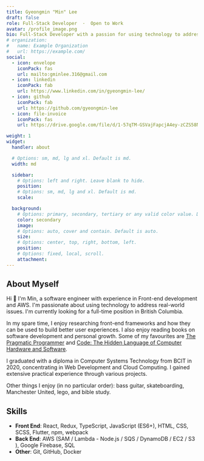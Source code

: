```yaml
---
title: Gyeongmin "Min" Lee
draft: false
role: Full-Stack Developer  ·  Open to Work
avatar: /profile_image.png
bio: Full-Stack Developer with a passion for using technology to address real-world issues.
# organization:
#   name: Example Organization
#   url: https://example.com/
social:
  - icon: envelope
    iconPack: fas
    url: mailto:gminlee.316@gmail.com
  - icon: linkedin
    iconPack: fab
    url: https://www.linkedin.com/in/gyeongmin-lee/
  - icon: github
    iconPack: fab
    url: https://github.com/gyeongmin-lee
  - icon: file-invoice
    iconPack: fas
    url: https://drive.google.com/file/d/1-57qTM-GSVajFapcjA4ey-zCZS58NAC8/view?usp=sharing

weight: 1
widget:
  handler: about

  # Options: sm, md, lg and xl. Default is md.
  width: md

  sidebar:
    # Options: left and right. Leave blank to hide.
    position:
    # Options: sm, md, lg and xl. Default is md.
    scale:

  background:
    # Options: primary, secondary, tertiary or any valid color value. Default is primary.
    color: secondary
    image:
    # Options: auto, cover and contain. Default is auto.
    size:
    # Options: center, top, right, bottom, left.
    position:
    # Options: fixed, local, scroll.
    attachment:
---
```


## About Myself

Hi 👋 I'm Min, a software engineer with experience in Front-end development and AWS. I'm passionate about using technology to address real-world issues. I'm currently looking for a full-time position in British Columbia.

In my spare time, I enjoy researching front-end frameworks and how they can be used to build better user experiences. I also enjoy reading books on software development and personal growth. Some of my favourites are <a href="https://www.goodreads.com/book/show/4099.The_Pragmatic_Programmer" target="_blank">The Pragmatic Programmer</a> and <a href="https://www.goodreads.com/book/show/44882.Code" target="_blank">Code: The Hidden Language of Computer Hardware and Software</a>.

I graduated with a diploma in Computer Systems Technology from BCIT in 2020, concentrating in Web Development and Cloud Computing. I gained extensive practical experience through various projects.

Other things I enjoy (in no particular order): bass guitar, skateboarding, Manchester United, lego, and bible study.

## Skills

- **Front End**: React, Redux, TypeScript, JavaScript (ES6+), HTML, CSS, SCSS, Flutter, npm, webpack
- **Back End**: AWS (SAM / Lambda - Node.js / SQS / DynamoDB / EC2 / S3 ), Google Firebase, SQL
- **Other**: Git, GitHub, Docker
